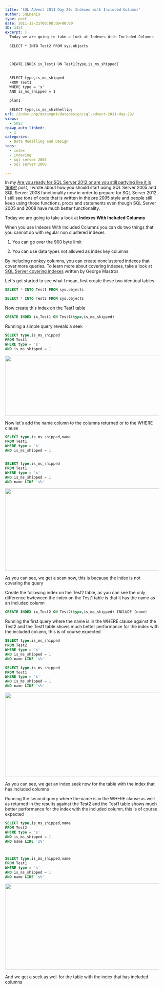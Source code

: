 ```yaml
---
title: 'SQL Advent 2011 Day 20: Indexes with Included Columns'
author: SQLDenis
type: post
date: 2011-12-21T00:08:00+00:00
ID: 1454
excerpt: |
  Today we are going to take a look at Indexes With Included Columns
  
  SELECT * INTO Test2 FROM sys.objects
  
  
  
  CREATE INDEX ix_Test1 ON Test1(type,is_ms_shipped)
  
  
  SELECT type,is_ms_shipped 
  FROM Test1
  WHERE type = 's'
  AND is_ms_shipped = 1
  
  plan1
  
  SELECT type,is_ms_shi&hellip;
url: /index.php/datamgmt/datadesign/sql-advent-2011-day-20/
views:
  - 5093
rp4wp_auto_linked:
  - 1
categories:
  - Data Modelling and Design
tags:
  - index
  - indexing
  - sql server 2005
  - sql server 2008

---
```

In my [Are you ready for SQL Server 2012 or are you still partying like it is 1999?][1] post, I wrote about how you should start using SQL Server 2005 and SQL Server 2008 functionality now in order to prepare for SQL Server 2012. I still see tons of code that is written in the pre 2005 style and people still keep using those functions, procs and statements even though SQL Server 2005 and 2008 have much better functionality.

Today we are going to take a look at **Indexes With Included Columns**
  
When you use Indexes With Included Columns you can do two things that you cannot do with regular non clustered indexes
  
1) You can go over the 900 byte limit
  
2) You can use data types not allowed as index key columns

By including nonkey columns, you can create nonclustered indexes that cover more queries. To learn more about covering indexes, take a look at [SQL Server covering indexes][2] written by George Mastros

Let's get started to see what I mean, first create these two identical tables

```sql
SELECT * INTO Test1 FROM sys.objects

SELECT * INTO Test2 FROM sys.objects
```

Now create this index on the Test1 table

```sql
CREATE INDEX ix_Test1 ON Test1(type,is_ms_shipped)
```

Running a simple query reveals a seek

```sql
SELECT type,is_ms_shipped 
FROM Test1
WHERE type = 's'
AND is_ms_shipped = 1
```

<div class="image_block">
  <a href="https://lessthandot.z19.web.core.windows.net/wp-content/uploads/blogs/DataMgmt/Denis/IncludedPlan1.PNG?mtime=1324349640"><img alt="" src="https://lessthandot.z19.web.core.windows.net/wp-content/uploads/blogs/DataMgmt/Denis/IncludedPlan1.PNG?mtime=1324349640" width="680" height="197" /></a>
</div>



Now let's add the name column to the columns returned or to the WHERE clause

```sql
SELECT type,is_ms_shipped,name 
FROM Test1
WHERE type = 's'
AND is_ms_shipped = 1


SELECT type,is_ms_shipped 
FROM Test1
WHERE type = 's'
AND is_ms_shipped = 1
AND name LIKE 's%'
```

[<img alt="" src="https://lessthandot.z19.web.core.windows.net/wp-content/uploads/blogs/DataMgmt/Denis/IncludedPlan2.PNG?mtime=1324349656" width="779" height="270" />][3]

As you can see, we get a scan now, this is because the index is not covering the query

Create the following index on the Test2 table, as you can see the only difference bwteween the index on the Test1 table is that it has the name as an included column

```sql
CREATE INDEX ix_Test2 ON Test2(type,is_ms_shipped) INCLUDE (name)
```

Running the first query where the name is in the WHERE clause against the Test2 and the Test1 table shows much better performance for the index with the included column, this is of course expected

```sql
SELECT type,is_ms_shipped 
FROM Test2
WHERE type = 's'
AND is_ms_shipped = 1
AND name LIKE 's%'

SELECT type,is_ms_shipped 
FROM Test1
WHERE type = 's'
AND is_ms_shipped = 1
AND name LIKE 's%'
```



<div class="image_block">
  <a href="https://lessthandot.z19.web.core.windows.net/wp-content/uploads/blogs/DataMgmt/Denis/IncludedPlan3.PNG?mtime=1324349666"><img alt="" src="https://lessthandot.z19.web.core.windows.net/wp-content/uploads/blogs/DataMgmt/Denis/IncludedPlan3.PNG?mtime=1324349666" width="815" height="276" /></a>
</div>



As you can see, we get an index seek now for the table with the index that has included columns

Running the second query where the name is in the WHERE clause as well as returned in the results against the Test2 and the Test1 table shows much better performance for the index with the included column, this is of course expected

```sql
SELECT type,is_ms_shipped,name 
FROM Test2
WHERE type = 's'
AND is_ms_shipped = 1
AND name LIKE 's%'



SELECT type,is_ms_shipped,name 
FROM Test1
WHERE type = 's'
AND is_ms_shipped = 1
AND name LIKE 's%'
```
<div class="image_block">
  <a href="https://lessthandot.z19.web.core.windows.net/wp-content/uploads/blogs/DataMgmt/Denis/IncludedPlan4.PNG?mtime=1324349678"><img alt="" src="https://lessthandot.z19.web.core.windows.net/wp-content/uploads/blogs/DataMgmt/Denis/IncludedPlan4.PNG?mtime=1324349678" width="853" height="282" /></a>
</div>

And we get a seek as well for the table with the index that has included columns

 [1]: /index.php/DataMgmt/DataDesign/are-you-ready-for-sql
 [2]: /index.php/DataMgmt/DataDesign/sql-server-covering-indexes
 [3]: https://lessthandot.z19.web.core.windows.net/wp-content/uploads/blogs/DataMgmt/Denis/IncludedPlan2.PNG?mtime=1324349656